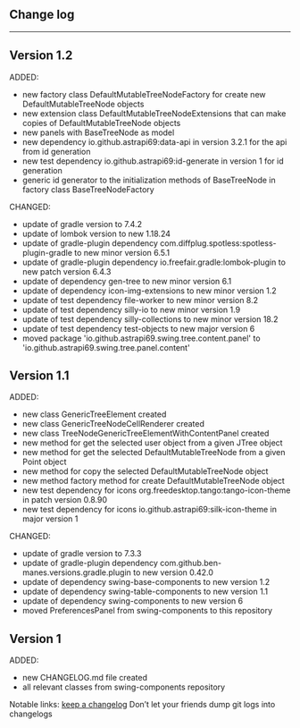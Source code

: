 ## Change log
----------------------

Version 1.2
-------------

ADDED:

- new factory class DefaultMutableTreeNodeFactory for create new DefaultMutableTreeNode objects
- new extension class DefaultMutableTreeNodeExtensions that can make copies of DefaultMutableTreeNode objects
- new panels with BaseTreeNode as model
- new dependency io.github.astrapi69:data-api in version 3.2.1 for the api from id generation
- new test dependency io.github.astrapi69:id-generate in version 1 for id generation
- generic id generator to the initialization methods of BaseTreeNode in factory class BaseTreeNodeFactory

CHANGED:

- update of gradle version to 7.4.2
- update of lombok version to new 1.18.24
- update of gradle-plugin dependency com.diffplug.spotless:spotless-plugin-gradle to new minor version 6.5.1
- update of gradle-plugin dependency io.freefair.gradle:lombok-plugin to new patch version 6.4.3
- update of dependency gen-tree to new minor version 6.1
- update of dependency icon-img-extensions to new minor version 1.2
- update of test dependency file-worker to new minor version 8.2
- update of test dependency silly-io to new minor version 1.9
- update of test dependency silly-collections to new minor version 18.2
- update of test dependency test-objects to new major version 6
- moved package 'io.github.astrapi69.swing.tree.content.panel' to 'io.github.astrapi69.swing.tree.panel.content'

Version 1.1
-------------

ADDED:

- new class GenericTreeElement created
- new class GenericTreeNodeCellRenderer created
- new class TreeNodeGenericTreeElementWithContentPanel created
- new method for get the selected user object from a given JTree object
- new method for get the selected DefaultMutableTreeNode from a given Point object
- new method for copy the selected DefaultMutableTreeNode object
- new method factory method for create DefaultMutableTreeNode object
- new test dependency for icons org.freedesktop.tango:tango-icon-theme in patch version 0.8.90
- new test dependency for icons io.github.astrapi69:silk-icon-theme in major version 1

CHANGED:

- update of gradle version to 7.3.3
- update of gradle-plugin dependency com.github.ben-manes.versions.gradle.plugin to new version 0.42.0
- update of dependency swing-base-components to new version 1.2
- update of dependency swing-table-components to new version 1.1
- update of dependency swing-components to new version 6
- moved PreferencesPanel from swing-components to this repository

Version 1
-------------

ADDED:

- new CHANGELOG.md file created
- all relevant classes from swing-components repository

Notable links:
[keep a changelog](http://keepachangelog.com/en/1.0.0/) Don’t let your friends dump git logs into changelogs
